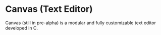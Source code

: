 # Canvas (Text Editor)

Canvas (still in pre-alpha) is a modular and fully customizable text editor developed in C.
